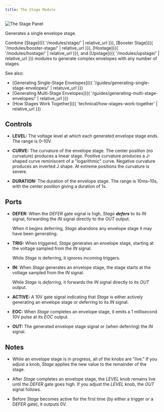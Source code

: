 ```yaml
---
title: The Stage Module
---
```


<img class="panel" src="panel.svg" alt="The Stage Panel" />

Generates a single envelope stage.

Combine
[Stage]({{ '/modules/stage/' | relative_url }}),
[Booster Stage]({{ '/modules/booster-stage/' | relative_url }}),
[Hostage]({{ '/modules/hostage/' | relative_url }}),
and [Upstage]({{ '/modules/upstage/' | relative_url }})
modules
to generate complex envelopes
with any number of stages.

See also:

- [Generating Single-Stage Envelopes]({{ '/guides/generating-single-stage-envelopes/' | relatuve_url }})
- [Generating Multi-Stage Envelopes]({{ '/guides/generating-multi-stage-envelopes/' | relative_url }})
- [How Stages Work Together]({{ 'technical/how-stages-work-together' | relative_url }})

## Controls

- **LEVEL:**
    The voltage level at which each generated envelope stage ends.
    The range is 0–10V.

- **CURVE:**
    The curvature of the envelope stage.
    The center position (no curvature)
    produces a linear stage.
    Positive curvature produces a J-shaped curve
    reminiscent of a "logarithmic" curve.
    Negative curvature produces an inverted J shape.
    At extreme positions the curvature is severe.

- **DURATION:**
    The duration of the envelope stage.
    The range is 10ms–10s,
    with the center position
    giving a duration of 1s.

## Ports

- **DEFER:**
    When the _DEFER_ gate signal is high,
    _Stage_ **_defers_** to its _IN_ signal,
    forwarding the _IN_ signal
    directly to the _OUT_ output.

    When it begins deferring,
    _Stage_ abandons any envelope stage
    it may have been generating.

- **TRIG:**
    When triggered,
    _Stage_ generates an envelope stage,
    starting at the voltage sampled from the _IN_ signal.

    While _Stage_ is deferring,
    it ignores incoming triggers.

- **IN:**
    When _Stage_ generates an envelope stage,
    the stage starts
    at the voltage sampled from the _IN_ signal.

    While _Stage_ is _deferring_,
    it forwards the _IN_ signal directly to its _OUT_ output.

- **ACTIVE:**
    A 10V gate signal indicating that _Stage_
    is either actively generating an envelope stage
    or deferring to its _IN_ signal.

- **EOC:**
    When _Stage_ completes an envelope stage,
    it emits a 1 millisecond 10V pulse
    at its _EOC_ output.

- **OUT:**
    The generated envelope stage signal
    or (when deferring) the _IN_ signal.

## Notes

- While an envelope stage is in progress,
    all of the knobs are "live."
    If you adjust a knob,
    _Stage_ applies the new value
    to the remainder of the stage.

- After _Stage_ completes an envelope stage,
    the _LEVEL_ knob remains live
    until the _DEFER_ gate goes high.
    If you adjust the _LEVEL_ knob,
    the _OUT_ signal follows.

- Before _Stage_ becomes active for the first time
    (by either a trigger or a _DEFER_ gate),
    it outputs 0V.
